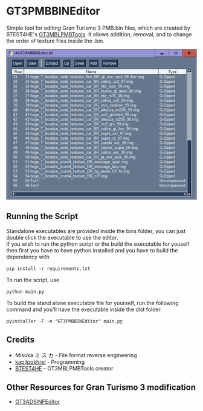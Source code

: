 # GT3PMBBINEditor

Simple tool for editing Gran Turismo 3 PMB.bin files, which are created by BTEST4HE's [GT3MBLPMBTools](https://github.com/BTEST4HE/GT3MBLPMBTools). It allows addition, removal, and to change the order of texture files inside the .bin.

![screenshot](screenshot.png)

## Running the Script
Standalone executables are provided inside the bins folder, you can just double click the executable to use the editor.  
If you wish to run the python script or the build the executable for youself then first you have to have python installed and you have to build the dependency with
```
pip install -r requirements.txt
```

To run the script, use
```
python main.py
```

To build the stand alone executable file for yourself, run the following command and you'll have the executable inside the dist folder.
```
pyinstaller -F -n "GT3PMBBINEditor" main.py
```

## Credits
- Misuka ミ ス カ - File format reverse engineering
- [kapilpokhrel](https://github.com/kapilpokhrel/) - Programming
- [BTEST4HE](https://github.com/BTEST4HE) - GT3MBLPMBTools creator

## Other Resources for Gran Turismo 3 modification
- [GT3ADSINFEditor](https://github.com/kapilpokhrel/GT3ADSINFEditor)